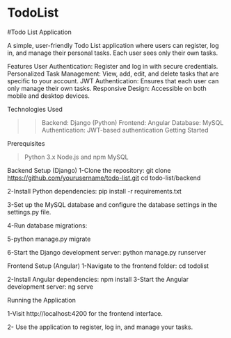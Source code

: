 # TodoList

#Todo List Application

A simple, user-friendly Todo List application where users can register, log in, and manage their personal tasks. Each user sees only their own tasks.

Features
User Authentication: Register and log in with secure credentials.
Personalized Task Management: View, add, edit, and delete tasks that are specific to your account.
JWT Authentication: Ensures that each user can only manage their own tasks.
Responsive Design: Accessible on both mobile and desktop devices.

Technologies Used

> > Backend: Django (Python)
> > Frontend: Angular
> > Database: MySQL
> > Authentication: JWT-based authentication
> > Getting Started

Prerequisites

> Python 3.x
> Node.js and npm
> MySQL

Backend Setup (Django)
1-Clone the repository:
git clone https://github.com/yourusername/todo-list.git
cd todo-list/backend

2-Install Python dependencies:
pip install -r requirements.txt

3-Set up the MySQL database and configure the database settings in the settings.py file.

4-Run database migrations:

5-python manage.py migrate

6-Start the Django development server:
python manage.py runserver

Frontend Setup (Angular)
1-Navigate to the frontend folder:
cd todolist

2-Install Angular dependencies:
npm install
3-Start the Angular development server:
ng serve

Running the Application

1-Visit http://localhost:4200 for the frontend interface.

2- Use the application to register, log in, and manage your tasks.


